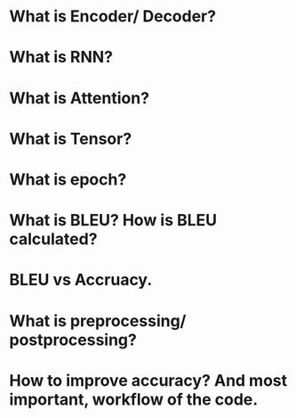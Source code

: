 # What is Encoder/ Decoder?

# What is RNN?

# What is Attention?

# What is Tensor?

# What is epoch?

# What is BLEU? How is BLEU calculated?

# BLEU vs Accruacy.

# What is preprocessing/ postprocessing?

# How to improve accuracy? And most important, workflow of the code.